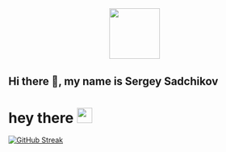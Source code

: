 <div id="header" align="center">
  <img src="https://media.giphy.com/media/M9gbBd9nbDrOTu1Mqx/giphy.gif" width="100"/>
  <img src="https://komarev.com/ghpvc/?username=sadchikovsg&style=flat-square&color=blue" alt=""/>
</div>



## Hi there 👋, my name is Sergey Sadchikov
<h1>
  hey there
  <img src="https://i.giphy.com/media/v1.Y2lkPTc5MGI3NjExN2NueXd1cnFqZjM5Y24zN3I4dG1hOWppdjJkYnkwc3Ftb2N4YTJrZyZlcD12MV9pbnRlcm5hbF9naWZfYnlfaWQmY3Q9Zw/dWesBcTLavkZuG35MI/giphy.gif" width="30px"/>
</h1>


[![GitHub Streak](https://github-readme-streak-stats.herokuapp.com?user=sadchikovsg&theme=dark&hide_border=true)](https://git.io/streak-stats)
